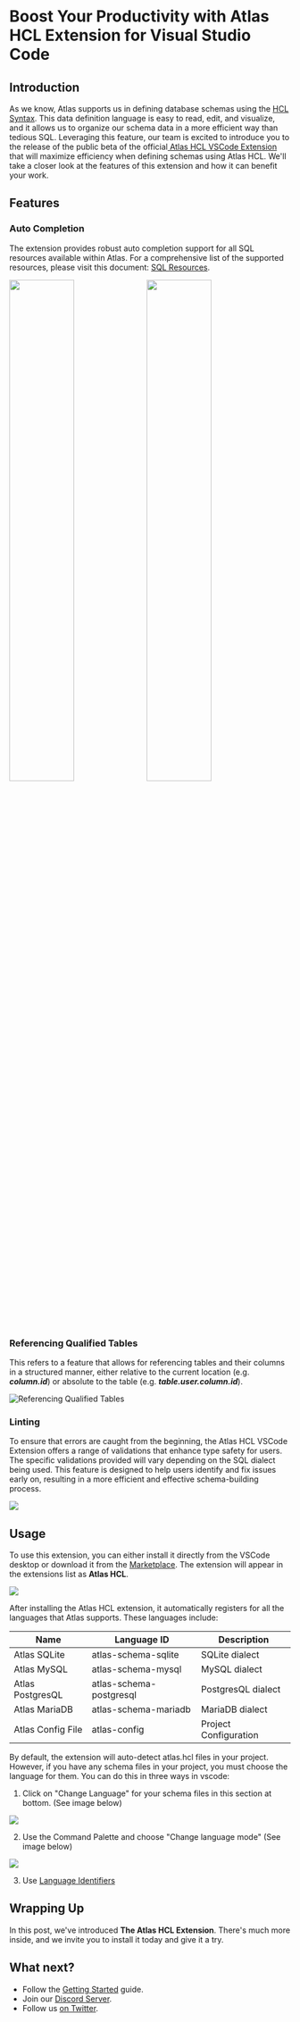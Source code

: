 # Boost Your Productivity with Atlas HCL Extension for Visual Studio Code

## Introduction
As we know, Atlas supports us in defining database schemas using the [HCL Syntax](https://atlasgo.io/guides/ddl#hcl). This data definition language is easy to read, edit, and visualize, and it allows us to organize our schema data in a more efficient way than tedious SQL. Leveraging this feature, our team is excited to introduce you to the release of the public beta of the official[ Atlas HCL VSCode Extension](https://marketplace.visualstudio.com/items?itemName=Ariga.atlas-hcl) that will maximize efficiency when defining schemas using Atlas HCL. We'll take a closer look at the features of this extension and how it can benefit your work.

## Features

### Auto Completion
The extension provides robust auto completion support for all SQL resources available within Atlas. For a comprehensive list of the supported resources, please visit this document: [SQL Resources](https://atlasgo.io/atlas-schema/sql-resources).

<div>
  <img src="assets/auto-completion-1.gif" width="48%">
  <img src="assets/auto-completion-2.gif" width="48%">
</div>


### Referencing Qualified Tables
This refers to a feature that allows for referencing tables and their columns in a structured manner, either relative to the current location (e.g. **_column.id_**) or absolute to the table (e.g. **_table.user.column.id_**).


![Referencing Qualified Tables](assets/reference.gif)


### Linting
To ensure that errors are caught from the beginning, the Atlas HCL VSCode Extension offers a range of validations that enhance type safety for users. The specific validations provided will vary depending on the SQL dialect being used. This feature is designed to help users identify and fix issues early on, resulting in a more efficient and effective schema-building process.

<img src="assets/validation.png">

## Usage

To use this extension, you can either install it directly from the VSCode desktop or download it from the [Marketplace](https://marketplace.visualstudio.com/items?itemName=Ariga.atlas-hcl). The extension will appear in the extensions list as **Atlas HCL**.

<img src="assets/extension.png">

After installing the Atlas HCL extension, it automatically registers for all the languages that Atlas supports. These languages include:

| Name | Language ID | Description 
|----------|----------|----------|
| Atlas SQLite | atlas-schema-sqlite | SQLite dialect
| Atlas MySQL | atlas-schema-mysql | MySQL dialect
| Atlas PostgresQL | atlas-schema-postgresql | PostgresQL dialect
| Atlas MariaDB | atlas-schema-mariadb | MariaDB dialect
| Atlas Config File | atlas-config | Project Configuration

By default, the extension will auto-detect atlas.hcl files in your project.
However, if you have any schema files in your project, you must choose the language for them. You can do this in three ways in vscode: 

1. Click on "Change Language" for your schema files in this section at bottom. (See image below)

<img src="assets/installation-1.png">

2. Use the Command Palette and choose "Change language mode" (See image below)

<img src="assets/installation-2.png">

3. Use [Language Identifiers](https://code.visualstudio.com/docs/languages/identifiers)

## Wrapping Up
In this post, we've introduced **The Atlas HCL Extension**. There's much more inside, and we invite you to install it today and give it a try.

## What next?
* Follow the [Getting Started](https://atlasgo.io/cli/getting-started/setting-up) guide.
* Join our [Discord Server](https://discord.gg/zZ6sWVg6NT).
* Follow us [on Twitter](https://twitter.com/ariga_io).
